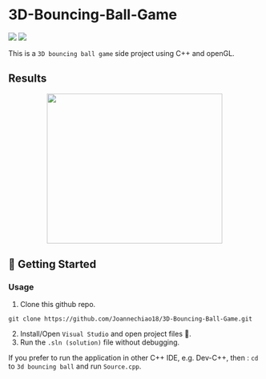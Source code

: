 # 3D-Bouncing-Ball-Game

![](https://img.shields.io/badge/C++-17-red)
![](https://img.shields.io/badge/openGL-17-blueviolet)

This is a `3D bouncing ball game` side project using C++ and openGL.

## Results
<p align="center">
  <a href="#">
    <img src="https://user-images.githubusercontent.com/84509949/201598365-ee95eb88-6793-420b-b721-0e01761664e2.jpg" width="350" height="300"/>
  </a>
</p>

## 🔨 Getting Started
### Usage 
1. Clone this github repo. 
```
git clone https://github.com/Joannechiao18/3D-Bouncing-Ball-Game.git
```
2. Install/Open `Visual Studio` and open project files 📂.
3. Run the `.sln (solution)` file without debugging.

If you prefer to run the application in other C++ IDE, e.g. Dev-C++, then : 
`cd` to `3d bouncing ball` and run `Source.cpp`.
